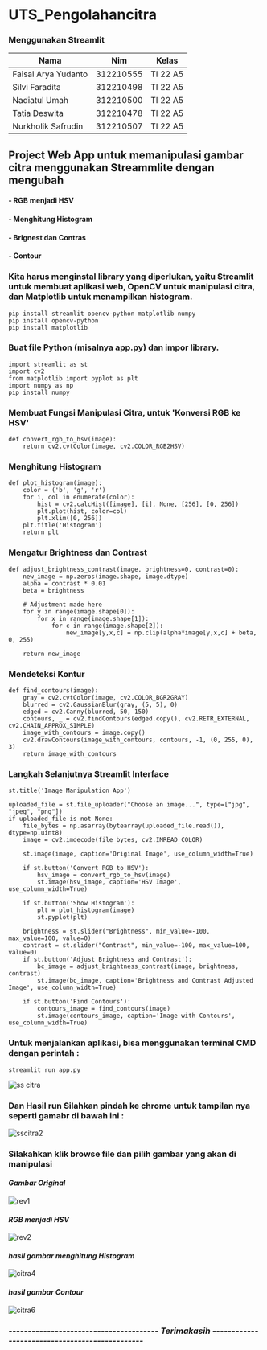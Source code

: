 # UTS_Pengolahancitra
### Menggunakan Streamlit


| Nama  |  Nim | Kelas |
| ----------------- | ------------- |------------- |
| Faisal Arya Yudanto      | 312210555 | TI 22 A5 |
| Silvi Faradita           | 312210498 | TI 22 A5 |
| Nadiatul Umah            | 312210500 | TI 22 A5 |
| Tatia Deswita            | 312210478 | TI 22 A5 |
| Nurkholik Safrudin       | 312210507 | TI 22 A5 |







## Project Web App untuk memanipulasi gambar citra menggunakan Streammlite dengan mengubah 
#### - RGB menjadi HSV
#### - Menghitung Histogram
#### - Brignest dan Contras
#### - Contour

### Kita harus menginstal library yang diperlukan, yaitu Streamlit untuk membuat aplikasi web, OpenCV untuk manipulasi citra, dan Matplotlib untuk menampilkan histogram.

```
pip install streamlit opencv-python matplotlib numpy
pip install opencv-python
pip install matplotlib

```

### Buat file Python (misalnya app.py) dan impor library.

```
import streamlit as st
import cv2
from matplotlib import pyplot as plt
import numpy as np
pip install numpy
```

### Membuat Fungsi Manipulasi Citra, untuk 'Konversi RGB ke HSV'

```
def convert_rgb_to_hsv(image):
    return cv2.cvtColor(image, cv2.COLOR_RGB2HSV)
```

### Menghitung Histogram

```
def plot_histogram(image):
    color = ('b', 'g', 'r')
    for i, col in enumerate(color):
        hist = cv2.calcHist([image], [i], None, [256], [0, 256])
        plt.plot(hist, color=col)
        plt.xlim([0, 256])
    plt.title('Histogram')
    return plt
```

### Mengatur Brightness dan Contrast

```
def adjust_brightness_contrast(image, brightness=0, contrast=0):
    new_image = np.zeros(image.shape, image.dtype)
    alpha = contrast * 0.01
    beta = brightness

    # Adjustment made here
    for y in range(image.shape[0]):
        for x in range(image.shape[1]):
            for c in range(image.shape[2]):
                new_image[y,x,c] = np.clip(alpha*image[y,x,c] + beta, 0, 255)
    
    return new_image
```

### Mendeteksi Kontur

```
def find_contours(image):
    gray = cv2.cvtColor(image, cv2.COLOR_BGR2GRAY)
    blurred = cv2.GaussianBlur(gray, (5, 5), 0)
    edged = cv2.Canny(blurred, 50, 150)
    contours, _ = cv2.findContours(edged.copy(), cv2.RETR_EXTERNAL, cv2.CHAIN_APPROX_SIMPLE)
    image_with_contours = image.copy()
    cv2.drawContours(image_with_contours, contours, -1, (0, 255, 0), 3)
    return image_with_contours
```

### Langkah Selanjutnya Streamlit Interface

```
st.title('Image Manipulation App')

uploaded_file = st.file_uploader("Choose an image...", type=["jpg", "jpeg", "png"])
if uploaded_file is not None:
    file_bytes = np.asarray(bytearray(uploaded_file.read()), dtype=np.uint8)
    image = cv2.imdecode(file_bytes, cv2.IMREAD_COLOR)

    st.image(image, caption='Original Image', use_column_width=True)

    if st.button('Convert RGB to HSV'):
        hsv_image = convert_rgb_to_hsv(image)
        st.image(hsv_image, caption='HSV Image', use_column_width=True)

    if st.button('Show Histogram'):
        plt = plot_histogram(image)
        st.pyplot(plt)

    brightness = st.slider("Brightness", min_value=-100, max_value=100, value=0)
    contrast = st.slider("Contrast", min_value=-100, max_value=100, value=0)
    if st.button('Adjust Brightness and Contrast'):
        bc_image = adjust_brightness_contrast(image, brightness, contrast)
        st.image(bc_image, caption='Brightness and Contrast Adjusted Image', use_column_width=True)

    if st.button('Find Contours'):
        contours_image = find_contours(image)
        st.image(contours_image, caption='Image with Contours', use_column_width=True)
```

### Untuk menjalankan aplikasi, bisa menggunakan terminal CMD dengan perintah :

```
streamlit run app.py
```

![ss citra](https://github.com/Muhjat7/UTSPENGELOLACITRA/assets/129918243/4844b393-eace-4c0a-a8d9-d26e95f4a0b3)


### Dan Hasil run Silahkan pindah ke chrome untuk tampilan nya seperti gamabr di bawah ini :

![sscitra2](https://github.com/Muhjat7/UTSPENGELOLACITRA/assets/129918243/ecee350e-9fc6-4dbf-9cf9-cf02b5b9b411)


### Silakahkan klik browse file dan pilih gambar yang akan di manipulasi 

#### *Gambar Original*

![rev1](https://github.com/Muhjat7/UTSPENGELOLACITRA/assets/129918243/8eee3cb0-a5ee-4a04-ac08-8d0412ae62d3)


#### *RGB menjadi HSV*

![rev2](https://github.com/Muhjat7/UTSPENGELOLACITRA/assets/129918243/1eb52a8a-418e-41a1-a7d1-15f93f933d1a)


#### *hasil gambar menghitung Histogram*

![citra4](https://github.com/Muhjat7/UTSPENGELOLACITRA/assets/129918243/c270de20-1c6e-435a-b84c-40a40dbb77ff)



#### *hasil gambar Contour*

![citra6](https://github.com/Muhjat7/UTSPENGELOLACITRA/assets/129918243/c415ad79-d4b9-4a4a-a051-555930a4a4cd)



### *--------------------------------------- Terimakasih -----------------------------------------------*


